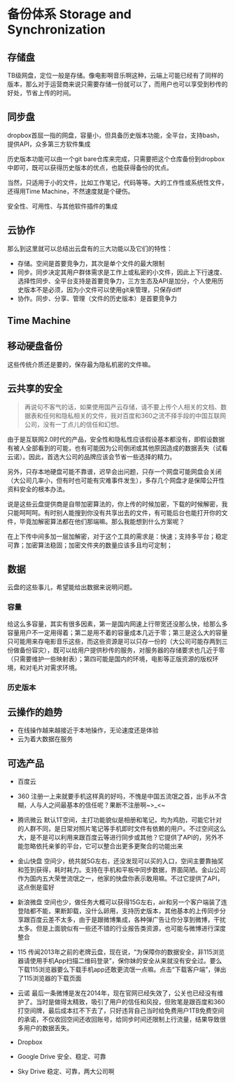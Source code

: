 # 备份体系 Storage and Synchronization

## 存储盘
TB级网盘，定位一般是存储。像电影啊音乐啊这种，云端上可能已经有了同样的版本，那么对于运营商来说只需要存储一份就可以了，而用户也可以享受到秒传的好处，节省上传的时间。

## 同步盘
dropbox首屈一指的网盘，容量小，但具备历史版本功能，全平台，支持bash，提供API，众多第三方软件集成

历史版本功能可以由一个git bare仓库来完成，只需要把这个仓库备份到dropbox中即可，既可以获得历史版本的优点，也能获得备份的优点。

当然，只适用于小的文件，比如工作笔记，代码等等。大的工作性或系统性文件，还得用Time Machine，不然速度就是个硬伤。

安全性、可用性、与其他软件插件的集成

## 云协作
那么到这里就可以总结出云盘有的三大功能以及它们的特性：
* 存储。空间是首要竞争力，其次是单个文件的最大限制
* 同步。同步决定其用户群体需求是工作上或私密的小文件，因此上下行速度、选择性同步、全平台支持是首要竞争力，三方生态及API是加分，个人使用历史版本不是必须，因为小文件可以使用git来管理，只保存diff
* 协作。同步、分享、管理（文件的历史版本）是首要竞争力

## Time Machine

## 移动硬盘备份
这些传统介质还是要的，保存最为隐私机密的文件嘛。

## 云共享的安全
> 再说句不客气的话，如果使用国产云存储，请不要上传个人相关的文档、数据表和任何和隐私相关的文件，我对百度和360之流不择手段的中国互联网公司，没有一丁点儿的信任和幻想。

由于是互联网2.0时代的产品，安全性和隐私性应该假设基本都没有，即假设数据有被人全部看到的可能，也有可能因为公司倒闭或其他原因造成的数据丢失（试看云诺）。因此，首选大公司的品牌应该会节省一些选择的精力。

另外，只存本地硬盘可能不靠谱，迟早会出问题，只存一个网盘可能网盘会关闭（大公司几率小，但有时也可能有灾难事件发生），多存几个网盘才是保障公开性资料安全的根本办法。

说是这些云盘提供商是自带加密算法的，你上传的时候加密，下载的时候解密，我只能呵呵呵。有时别人能搜到你没有共享出去的文件，有可能后台也能打开你的文件，毕竟加解密算法都在他们那端嘛。那么我能想到什么方案呢？

在上下传中间多加一层加解密，对于这个工具的需求是：快速；支持多平台；稳定可靠；加密算法稳固；加密文件夹的数量应该多且均可定制；

## 数据
云盘的这些事儿，希望能给出数据来说明问题。

### 容量
给这么多容量，其实有很多因素，第一是国内网速上行带宽还没那么快，给那么多容量用户不一定用得着；第二是用不着的容量成本几近于零；第三是这么大的容量只可能用来存电影音乐这些，而这些资源是可以只存一份的（大公司可能存两到三份做备份容灾），既可以给用户提供秒传的服务，对服务器的存储要求也几近于零（只需要维护一些映射表）；第四可能是国内的环境，电影等正版资源的版权环境，和对毛片对需求环境。

### 历史版本

## 云操作的趋势
* 在线操作越来越接近于本地操作，无论速度还是体验
* 云为着大数据在服务

## 可选产品
* 百度云
* 360  注册一上来就要手机这样真的好吗，不愧是中国五流氓之首，出手从不含糊，人与人之间最基本的信任呢？果断不注册啊~>_<~
* 腾讯微云  默认1T空间，主打功能貌似是相册和笔记，均为鸡肋，可能它针对的人群不同，是日常对照片笔记等手机即时文件有依赖的用户。不过空间这么大，是不是可以利用来跟百度云等进行同步或其他？它提供了API的，另外不能忽略依托亲爹的平台，它可以整合出更多更聚合的功能出来
* 金山快盘  空间少，统共就5G左右，还没发现可以买的入口，空间主要靠抽奖和签到获得，耗时耗力。支持在手机和平板中同步数据，界面简陋。金山公司作为国内五大荣誉流氓之一，他家的快盘你表示敢用嘛。不过它提供了API，这点倒是蛮好
* 新浪微盘  空间也少，做任务大概可以获得15G左右，air和另一个客户端装了连登陆都不能，果断卸载，没什么卵用，支持历史版本，其他基本的上传同步分享跟百度云差不太多，由于是跟微博集成，各种弹广告让你分享到微博，干扰太多。但是上面貌似有一些还不错的行业报告类资源，也可能与微博进行深度整合
* 115  传闻2013年之前的老牌云盘，现在说，“为保障你的数据安全，非115浏览器请使用手机App扫描二维码登录”，保你妹的安全从来就没有安全过。要么下载115浏览器要么下载手机app还敢更流氓一点嘛。点击“下载客户端”，弹出了115浏览器的下载页面
* 云诺  最后一条微博是发在2014年，现在官网已经失效了，公关也已经没有维护了。当时是做得太精致，吸引了用户的信任和风投，但败笔是跟百度和360打空间牌，最后成本扛不下去了，只好违背自己当时给免费用户1TB免费空间的承诺，不仅收回空间还收回账号，给同步时间还限制上行流量，结果导致很多用户的数据丢失。

* Dropbox
* Google Drive 安全、稳定、可靠
* Sky Drive 稳定、可靠，两大公司啊
